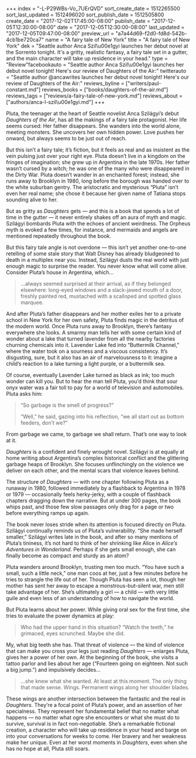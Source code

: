 +++
index = "-L-P29WBs-Vo_7UErQVD"
sort_create_date = 1512265500
sort_last_updated = 1512496020
sort_publish_date = 1512505800
create_date = "2017-12-02T17:45:00-08:00"
publish_date = "2017-12-05T12:30:00-08:00"
date = "2017-12-05T12:30:00-08:00"
last_updated = "2017-12-05T09:47:00-08:00"
preview_url = "a7a44d69-f2d0-fd8d-542b-4cb1be720ca7"
name = "A fairy tale of New York"
title = "A fairy tale of New York"
dek = "Seattle author Anca Szil\u00e1gyi launches her debut novel at the Sorrento tonight. It's a gritty, realistic fantasy, a fairy tale set in a gutter, and the main character will take up residence in your head."
type = "Review"facebookauto = "Seattle author Anca Szil\u00e1gyi launches her debut novel tonight! Here's our review of Daughters of the Air:"
twitterauto = "Seattle author @ancawrites launches her debut novel tonight! Here's our review of Daughters of the Air:"
reviews_byline = ["writers/paul-constant.md"]
reviews_books = ["books/daughters-of-the-air.md"]
reviews_tags = ["reviews/a-fairy-tale-of-new-york.md"]
reviews_about = ["authors/anca-l-szil\u00e1gyi.md"]
+++

Pluta, the teenager at the heart of Seattle novelist Anca Szilágyi’s debut *Daughters of the Air*, has all the makings of a fairy tale protagonist. Her life seems cursed: Her father disappears. She wanders into the world alone, meeting monsters. She uncovers her own hidden power. Love pushes her onward, but always seems to be just out of reach.

But this isn’t a fairy tale; it’s fiction, but it feels as real and as insistent as the vein pulsing just over your right eye. Pluta doesn’t live in a kingdom on the fringes of imagination; she grew up in Argentina in the late 1970s. Her father wasn’t cursed by a witch; he was one of the many who were disappeared in the Dirty War. Pluta doesn’t wander in an enchanted forest; instead, she runs away to Brooklyn in 1980, long before the borough was handed over to the white suburban gentry. The aristocratic and mysterious “Pluta” isn’t even her real name; she chose it because her given name of Tatiana stops sounding alive to her.

But as gritty as *Daughters* gets — and this is a book that spends a lot of time in the gutter — it never entirely shakes off an aura of myth and magic. Szilágyi bombards Pluta with the echoes of ancient weirdness. The Orpheus myth is evoked a few times, for instance, and mermaids and angels are mentioned repeatedly throughout the book. 

But this fairy tale angle is not overdone — this isn’t yet another one-to-one retelling of some stale story that Walt Disney has already bludgeoned to death in a multiplex near you. Instead, Szilágyi dusts the real world with just enough magic to surprise the reader. You never know what will come alive. Consider Pluta’s house in Argentina, which…

<blockquote>…always seemed surprised at their arrival, as if they belonged elsewhere: long-eyed windows and a slack-jawed mouth of a door, freshly painted red, mustached with a scalloped and spotted glass marquee.</blockquote>

And after Pluta’s father disappears and her mother exiles her to a private school in New York for her own safety, Pluta finds magic in the detritus of the modern world. Once Pluta runs away to Brooklyn, there’s fantasy everywhere she looks. A smarmy man tells her with some certain kind of wonder about a lake that turned lavender from all the nearby factories churning chemicals into it. Lavender Lake fed into “Buttermilk Channel,” where the water took on a sourness and a viscous consistency. It’s disgusting, sure, but it also has an air of marvelousness to it: imagine a child’s reaction to a lake turning a light purple, or a buttermilk sea.

Of course, eventually Lavender Lake turned as black as ink; too much wonder can kill you. But to hear the man tell Pluta, you’d think that sour onyx water was a fair toll to pay for a world of television and automobiles. Pluta asks him:

<blockquote><p>“So garbage is the smell of progress?”</p>
<p>“Well,” he said, gazing into his reflection, “we all start out as bottom feeders, don’t we?”</p></blockquote>

From garbage we came, to garbage we shall return. That’s one way to look at it.

*Daughters* is a confident and finely wrought novel. Szilágyi is at equally at home writing about Argentina’s complex historical conflict and the glittering garbage heaps of Brooklyn. She focuses unflinchingly on the violence we deliver on each other, and the mental scars that violence leaves behind. 

The structure of *Daughters* — with one chapter following Pluta as a runaway in 1980, followed immediately by a flashback to Argentina in 1978 or 1979 — occasionally feels herky-jerky, with a couple of flashback chapters dragging down the narrative. But at under 300 pages, the book whips past, and those few slow passages only drag for a page or two before everything ramps up again. 

The book never loses stride when its attention is focused directly on Pluta. Szilágyi continually reminds us of Pluta’s vulnerability. “She made herself smaller,” Szilágyi writes late in the book, and after so many mentions of Pluta’s tininess, it’s not hard to think of her shrinking like Alice in *Alice’s Adventures in Wonderland*.  Perhaps if she gets small enough, she can finally become as compact and sturdy as an atom?

Pluta wanders around Brooklyn, trusting men too much. “You have such a small, such a little neck,” one man coos at her, just a few minutes before he tries to strangle the life out of her. Though Pluta has seen a lot, though her mother has sent her away to escape a monstrous-but-silent war, men still take advantage of her. She’s ultimately a girl — a child — with very little guile and even less of an understanding of how to navigate the world.

But Pluta learns about her power. While giving oral sex for the first time, she tries to evaluate the power dynamics at play:

<blockquote>Who had the upper hand in this situation? “Watch the teeth,” he grimaced, eyes scrunched. Maybe she did.</blockquote>

My, what big teeth she has. That threat of violence — the kind of violence that can make you cross your legs just reading *Daughters* — enlarges Pluta, gives her a power of her own. At the beginning of the book, she visits a tattoo parlor and lies about her age (“Fourteen going on eighteen. Not such a big jump.”) and impulsively decides…

<blockquote>…she knew what she wanted. At least at this moment. The only thing that made sense. Wings. Permanent wings along her shoulder blades.</blockquote>

These wings are another intersection between the fantastic and the real in *Daughters*. They’re a focal point of Pluta’s power, and an assertion of her specialness. They represent her fundamental belief that no matter what happens — no matter what ogre she encounters or what she must do to survive, survival is in fact non-negotiable. She’s a remarkable fictional creation, a character who will take up residence in your head and barge on into your conversations for weeks to come. Her bravery and her weakness make her unique. Even at her worst moments in *Daughters*, even when she has no hope at all, Pluta still soars.
